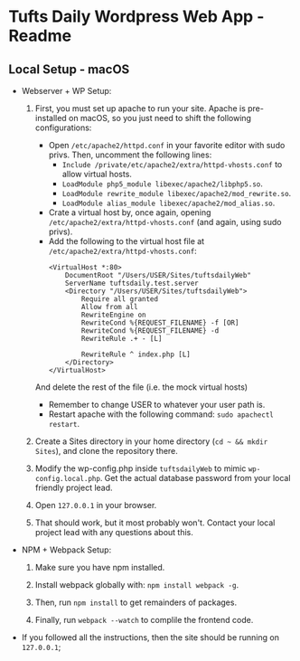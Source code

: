 Tufts Daily Wordpress Web App - Readme
======================================

Local Setup - macOS 
-------------------
* Webserver + WP Setup:
    1. First, you must set up apache to run your site. Apache is pre-installed on macOS, so you just need to shift the following configurations: 
        * Open `/etc/apache2/httpd.conf` in your favorite editor with sudo privs. Then, uncomment the following lines: 
            - `Include /private/etc/apache2/extra/httpd-vhosts.conf` to allow virtual hosts.
            - `LoadModule php5_module libexec/apache2/libphp5.so`.
            - `LoadModule rewrite_module libexec/apache2/mod_rewrite.so`.
            - `LoadModule alias_module libexec/apache2/mod_alias.so`.
        * Crate a virtual host by, once again, opening `/etc/apache2/extra/httpd-vhosts.conf` (and again, using sudo privs). 
        * Add the following to the virtual host file at `/etc/apache2/extra/httpd-vhosts.conf`: 
            ```
            <VirtualHost *:80>
                DocumentRoot "/Users/USER/Sites/tuftsdailyWeb"
                ServerName tuftsdaily.test.server
                <Directory "/Users/USER/Sites/tuftsdailyWeb">
                    Require all granted
                    Allow from all
                    RewriteEngine on
                    RewriteCond %{REQUEST_FILENAME} -f [OR]
                    RewriteCond %{REQUEST_FILENAME} -d
                    RewriteRule .+ - [L]

                    RewriteRule ^ index.php [L]
                </Directory>
            </VirtualHost>

            ```
        And delete the rest of the file (i.e. the mock virtual hosts)
        * Remember to change USER to whatever your user path is. 
        * Restart apache with the following command: `sudo apachectl restart`.
  
    2. Create a Sites directory in your home directory (`cd ~ && mkdir Sites`), and clone the repository there. 
  
    3. Modify the wp-config.php inside `tuftsdailyWeb` to mimic `wp-config.local.php`. Get the actual database password from your local friendly project lead. 
  
    4. Open `127.0.0.1` in your browser. 
  
    5. That should work, but it most probably won't. Contact your local project lead with any questions about this. 

* NPM + Webpack Setup: 
    1. Make sure you have npm installed. 

    2. Install webpack globally with: `npm install webpack -g`.

    3. Then, run `npm install` to get remainders of packages. 

    4. Finally, run `webpack --watch` to complile the frontend code. 

* If you followed all the instructions, then the site should be running on `127.0.0.1`;